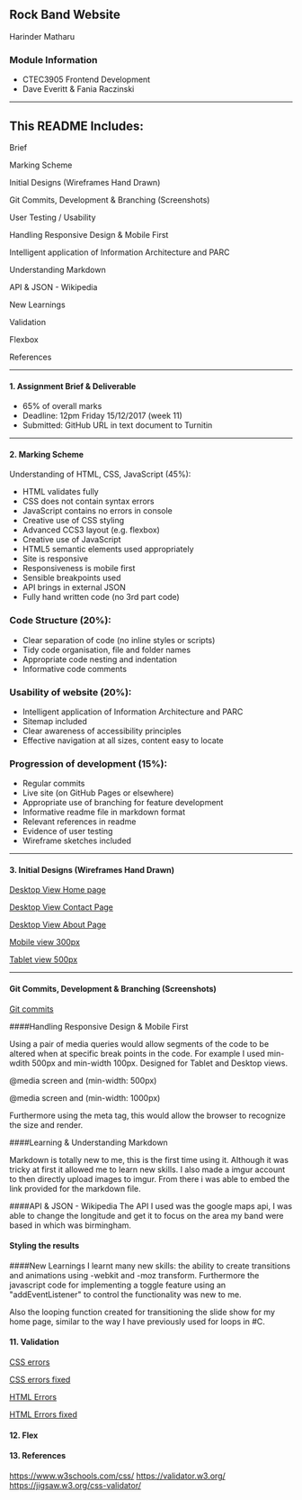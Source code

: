 ## Rock Band Website
Harinder Matharu


### Module Information
 - CTEC3905 Frontend Development
 - Dave Everitt & Fania Raczinski

---
## This README Includes:

 Brief

 Marking Scheme
 
Initial Designs (Wireframes Hand Drawn)
 
Git Commits, Development & Branching (Screenshots)
 
User Testing / Usability
 
Handling Responsive Design & Mobile First
 
Intelligent application of Information Architecture 
and PARC
 
Understanding Markdown 

API & JSON - Wikipedia

New Learnings

Validation

Flexbox
 
References

---
#### 1. Assignment Brief & Deliverable

* 65% of overall marks
* Deadline: 12pm Friday 15/12/2017 (week 11)
* Submitted: GitHub URL in text document to Turnitin


---
#### 2. Marking Scheme

 Understanding of HTML, CSS, JavaScript (45%):

- HTML validates fully
- CSS does not contain syntax errors
- JavaScript contains no errors in console
- Creative use of CSS styling
- Advanced CCS3 layout (e.g. flexbox)
- Creative use of JavaScript
- HTML5 semantic elements used appropriately
- Site is responsive
- Responsiveness is mobile first
- Sensible breakpoints used
- API brings in external JSON
- Fully hand written code (no 3rd part code)

### Code Structure (20%):

- Clear separation of code (no inline styles or scripts)
- Tidy code organisation, file and folder names
- Appropriate code nesting and indentation
- Informative code comments

### Usability of website (20%):

- Intelligent application of Information Architecture and PARC
- Sitemap included
- Clear awareness of accessibility principles
- Effective navigation at all sizes, content easy to locate

### Progression of development (15%):

- Regular commits
- Live site (on GitHub Pages or elsewhere)
- Appropriate use of branching for feature development
- Informative readme file in markdown format
- Relevant references in readme
- Evidence of user testing
- Wireframe sketches included

---

#### 3. Initial Designs (Wireframes Hand Drawn) 

[Desktop View Home page ](https://i.imgur.com/S4ZuLb8.jpg?1)

[Desktop View Contact Page](https://i.imgur.com/cQMaRGe.jpg?1)

[Desktop View About Page](https://i.imgur.com/rqZ8GAT.jpg?1)

[Mobile view 300px](https://i.imgur.com/qxkE3Jc.jpg?1)

[Tablet view 500px](https://i.imgur.com/SnzNFHV.jpg?1)

---
#### Git Commits, Development & Branching (Screenshots)

[Git commits](https://i.imgur.com/I4tLOx1.png)


####Handling Responsive Design & Mobile First

Using a pair of media queries would allow segments of the code to be altered when at specific break points in the code. For example I used min-wdith 500px and min-width 100px. Designed for Tablet and Desktop views.

@media screen and (min-width: 500px)

@media screen and (min-width: 1000px)

Furthermore using the meta tag, this would allow the browser to recognize the size and render.
 
<meta name="viewport" content="width=device-width, initial-scale=1">


####Learning & Understanding Markdown 

Markdown is totally new to me, this is the first time using it. Although it was tricky at first it allowed me to learn new skills. I also made a imgur account to then directly upload images to imgur. From there i was able to embed the link provided for the markdown file.

####API & JSON - Wikipedia
The API I used was the google maps api, I was able to change the longitude and get it to focus on the area my band were based in which was birmingham.



#### Styling the results


####New Learnings
I learnt many new skills: the ability to create transitions and animations using -webkit and -moz transform. Furthermore the javascript code for implementing a toggle feature using an "addEventListener" to control the functionality was new to me. 

Also the looping function created for transitioning the slide show for my home page, similar to the way I have previously used for loops in #C.


#### 11. Validation
[CSS errors](https://i.imgur.com/pdbcGPO.png)

[CSS errors fixed](https://i.imgur.com/6Ki77Ab.png)

[HTML Errors](https://i.imgur.com/drdtR8A.png)

[HTML Errors fixed](https://i.imgur.com/wRfYQwv.png)

#### 12. Flex



#### 13. References
https://www.w3schools.com/css/
https://validator.w3.org/
https://jigsaw.w3.org/css-validator/

